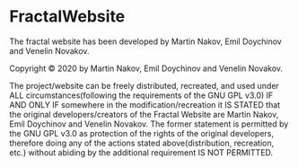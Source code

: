 # FractalWebsite

The fractal website has been developed by Martin Nakov, Emil Doychinov and Venelin Novakov.

Copyright © 2020 by Martin Nakov, Emil Doychinov and Venelin Novakov.

The project/website can be freely distributed, recreated, and used
under ALL circumstances(following the requirements of the GNU GPL v3.0) 
IF AND ONLY IF somewhere in the modification/recreation
it IS STATED that the original developers/creators of the
Fractal Website are Martin Nakov, Emil Doychinov and Venelin Novakov.
The former statement is permitted by the GNU GPL v3.0 as protection of
the rights of the original developers, therefore doing any of the actions
stated above(distribution, recreation, etc.) without abiding by the additional
requirement IS NOT PERMITTED.


